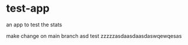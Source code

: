 # test-app
an app to test the stats

make change on main branch
asd
test
zzzzzasdaasdaasdaswqewqesas 